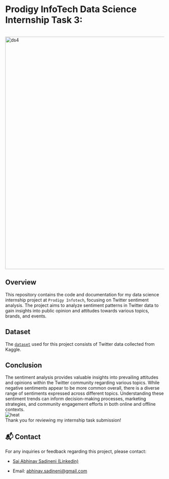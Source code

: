 # Prodigy InfoTech Data Science Internship Task 3:
<br>
<img width="737" alt="ds4" src="https://github.com/user-attachments/assets/2a40eca7-4a8a-461b-9401-a149666efd8d">

## Overview

This repository contains the code and documentation for my data science internship project at `Prodigy Infotech`, focusing on Twitter sentiment analysis. The project aims to analyze sentiment patterns in Twitter data to gain insights into public opinion and attitudes towards various topics, brands, and events.

## Dataset

The <a href = "https://github.com/saiabhinav001/PRODIGY_DS_04/blob/main/twitter_training.csv">`dataset`</a> used for this project consists of Twitter data collected from Kaggle.


## Conclusion

The sentiment analysis provides valuable insights into prevailing attitudes and opinions within the Twitter community regarding various topics. While negative sentiments appear to be more common overall, there is a diverse range of sentiments expressed across different topics. Understanding these sentiment trends can inform decision-making processes, marketing strategies, and community engagement efforts in both online and offline contexts.
<br>
![heat](https://github.com/user-attachments/assets/ad3ad64d-3e7a-42c9-8f15-262b110c0c1c)
<br>
Thank you for reviewing my internship task submission!

## 📬 Contact

For any inquiries or feedback regarding this project, please contact:

- <a href="https://www.linkedin.com/in/sai-abhinav-sadineni-1b72661a7/">Sai Abhinav Sadineni (Linkedin)</a>

- Email: <a href="abhinav.sadineni@gmail.com">abhinav.sadineni@gmail.com</a>


